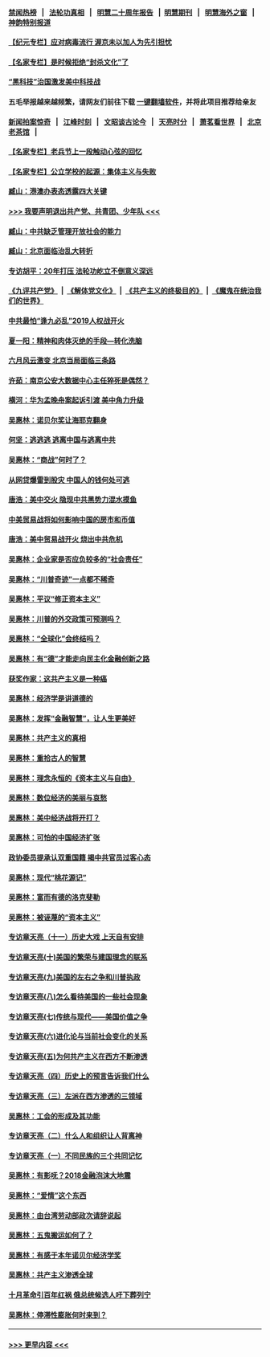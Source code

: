 #### [禁闻热榜](热点新闻.md?=0)  &nbsp;&nbsp;|&nbsp;&nbsp; [法轮功真相](https://github.com/gfw-breaker/truth/blob/master/README.md?=0) &nbsp;&nbsp;|&nbsp;&nbsp; [明慧二十周年报告](https://github.com/gfw-breaker/mh-reports/blob/master/README.md?=0) &nbsp;&nbsp;|&nbsp;&nbsp;[明慧期刊](https://github.com/gfw-breaker/mh-qikan) &nbsp;&nbsp;|&nbsp;&nbsp; [明慧海外之窗](https://github.com/gfw-breaker/mh-news/blob/master/README.md?=0) &nbsp;&nbsp;|&nbsp;&nbsp; [神韵特别报道](https://github.com/gfw-breaker/mh-news/blob/master/shenyun.md?=0)
#### [【纪元专栏】应对病毒流行 渥京未以加人为先引担忧](../pages/nsc423/n11875714.md?t=02292102) 
#### [【名家专栏】是时候拒绝“封杀文化”了](../pages/nsc423/n11814093.md?t=02292102) 
#### [“黑科技”治国激发美中科技战](../pages/nsc423/n11638056.md?t=02292102) 
#### 五毛举报越来越频繁，请网友们前往下载 [一键翻墙软件](https://github.com/gfw-breaker/ssr-accounts)，并将此项目推荐给亲友
#### [新闻拍案惊奇](https://github.com/gfw-breaker/banned-news/blob/master/pages/link4.md) &nbsp;&nbsp;|&nbsp;&nbsp; [江峰时刻](https://github.com/gfw-breaker/banned-news/blob/master/pages/link4.md) &nbsp;&nbsp;|&nbsp;&nbsp; [文昭谈古论今](https://github.com/gfw-breaker/banned-news/blob/master/pages/link4.md) &nbsp;&nbsp;|&nbsp;&nbsp; [天亮时分](https://github.com/gfw-breaker/banned-news/blob/master/pages/link4.md) &nbsp;&nbsp;|&nbsp;&nbsp; [萧茗看世界](https://github.com/gfw-breaker/banned-news/blob/master/pages/link4.md) &nbsp;&nbsp;|&nbsp;&nbsp; [北京老茶馆](https://github.com/gfw-breaker/banned-news/blob/master/pages/link4.md) &nbsp;&nbsp;|&nbsp;&nbsp; 
#### [【名家专栏】老兵节上一段触动心弦的回忆](../pages/nsc423/n11646016.md?t=02292102) 
#### [【名家专栏】公立学校的起源：集体主义与失败](../pages/nsc423/n11601833.md?t=02292102) 
#### [臧山：港澳办表态透露四大关键](../pages/nsc423/n11421628.md?t=02292102) 
#### [>>> 我要声明退出共产党、共青团、少年队 <<<](https://github.com/begood0513/goodnews/blob/master/quit/letter.md) 
#### [臧山：中共缺乏管理开放社会的能力](../pages/nsc423/n11407457.md?t=02292102) 
#### [臧山：北京面临治乱大转折](../pages/nsc423/n11406895.md?t=02292102) 
#### [专访胡平：20年打压 法轮功屹立不倒意义深远](../pages/nsc423/n11398800.md?t=02292102) 
#### [《九评共产党》](https://github.com/begood0513/9ping.md/blob/master/README.md) &nbsp;|&nbsp; [《解体党文化》](../../../../jtdwh.md/blob/master/README.md)  &nbsp;|&nbsp; [《共产主义的终极目的》](../../../../gczydzjmd.md/blob/master/README.md) &nbsp;|&nbsp; [《魔鬼在统治我们的世界》](../../../../mgztzwmdsj.md/blob/master/README.md) 
#### [中共最怕“逢九必乱”2019人权战开火](../pages/nsc423/n11385248.md?t=02292102) 
#### [夏一阳：精神和肉体灭绝的手段—转化洗脑](../pages/nsc423/n11368250.md?t=02292102) 
#### [六月风云激变 北京当局面临三条路](../pages/nsc423/n11313668.md?t=02292102) 
#### [许茹：南京公安大数据中心主任猝死是偶然？](../pages/nsc423/n11064744.md?t=02292102) 
#### [横河：华为孟晚舟案起诉引渡 美中角力升级](../pages/nsc423/n11027230.md?t=02292102) 
#### [吴惠林：诺贝尔奖让海耶克翻身](../pages/nsc423/n10890049.md?t=02292102) 
#### [何坚：逃逃逃 逃离中国与逃离中共](../pages/nsc423/n10592891.md?t=02292102) 
#### [吴惠林：“商战”何时了？](../pages/nsc423/n10573558.md?t=02292102) 
#### [从网贷爆雷到股灾 中国人的钱何处可逃](../pages/nsc423/n10572800.md?t=02292102) 
#### [唐浩：美中交火 隐现中共黑势力混水摸鱼](../pages/nsc423/n10544040.md?t=02292102) 
#### [中美贸易战将如何影响中国的房市和币值](../pages/nsc423/n10543697.md?t=02292102) 
#### [唐浩：美中贸易战开火 烧出中共危机](../pages/nsc423/n10540126.md?t=02292102) 
#### [吴惠林：企业家是否应负较多的“社会责任”](../pages/nsc423/n10535022.md?t=02292102) 
#### [吴惠林：“川普奇迹”一点都不稀奇](../pages/nsc423/n10512808.md?t=02292102) 
#### [吴惠林：平议“修正资本主义”](../pages/nsc423/n10495724.md?t=02292102) 
#### [吴惠林：川普的外交政策可预测吗？](../pages/nsc423/n10462387.md?t=02292102) 
#### [吴惠林：“全球化”会终结吗？](../pages/nsc423/n10452838.md?t=02292102) 
#### [吴惠林：有“德”才能走向民主化金融创新之路](../pages/nsc423/n10432292.md?t=02292102) 
#### [获奖作家：这共产主义是一种癌](../pages/nsc423/n10431541.md?t=02292102) 
#### [吴惠林：经济学是讲道德的](../pages/nsc423/n10398014.md?t=02292102) 
#### [吴惠林：发挥“金融智慧”，让人生更美好](../pages/nsc423/n10375019.md?t=02292102) 
#### [吴惠林：共产主义的真相](../pages/nsc423/n10351394.md?t=02292102) 
#### [吴惠林：重拾古人的智慧](../pages/nsc423/n10337691.md?t=02292102) 
#### [吴惠林：理念永恒的《资本主义与自由》](../pages/nsc423/n10316274.md?t=02292102) 
#### [吴惠林：数位经济的美丽与哀愁](../pages/nsc423/n10292946.md?t=02292102) 
#### [吴惠林：美中经济战将开打？](../pages/nsc423/n10258825.md?t=02292102) 
#### [吴惠林：可怕的中国经济扩张](../pages/nsc423/n10219147.md?t=02292102) 
#### [政协委员提承认双重国籍 揭中共官员过客心态](../pages/nsc423/n10208809.md?t=02292102) 
#### [吴惠林：现代“桃花源记”](../pages/nsc423/n10185234.md?t=02292102) 
#### [吴惠林：富而有德的洛克斐勒](../pages/nsc423/n10142264.md?t=02292102) 
#### [吴惠林：被诬蔑的“资本主义”](../pages/nsc423/n10124816.md?t=02292102) 
#### [专访章天亮（十一）历史大戏 上天自有安排](../pages/nsc423/n10094905.md?t=02292102) 
#### [专访章天亮(十)美国的繁荣与建国理念的联系](../pages/nsc423/n10094899.md?t=02292102) 
#### [专访章天亮(九)美国的左右之争和川普执政](../pages/nsc423/n10094889.md?t=02292102) 
#### [专访章天亮(八)怎么看待美国的一些社会现象](../pages/nsc423/n10094857.md?t=02292102) 
#### [专访章天亮(七)传统与现代——美国价值之争](../pages/nsc423/n10093140.md?t=02292102) 
#### [专访章天亮(六)进化论与当前社会变化的关系](../pages/nsc423/n10092036.md?t=02292102) 
#### [专访章天亮(五)为何共产主义在西方不断渗透](../pages/nsc423/n10083620.md?t=02292102) 
#### [专访章天亮（四）历史上的预言告诉我们什么](../pages/nsc423/n10083606.md?t=02292102) 
#### [专访章天亮（三）左派在西方渗透的三领域](../pages/nsc423/n10081115.md?t=02292102) 
#### [吴惠林：工会的形成及其功能](../pages/nsc423/n10080633.md?t=02292102) 
#### [专访章天亮（二）什么人和组织让人背离神](../pages/nsc423/n10076637.md?t=02292102) 
#### [专访章天亮（一）不同民族的三个共同记忆](../pages/nsc423/n10074188.md?t=02292102) 
#### [吴惠林：有影呒？2018金融泡沫大地震](../pages/nsc423/n10040534.md?t=02292102) 
#### [吴惠林：“爱情”这个东西](../pages/nsc423/n10019423.md?t=02292102) 
#### [吴惠林：由台湾劳动部政次请辞说起](../pages/nsc423/n9979679.md?t=02292102) 
#### [吴惠林：五鬼搬运如何了？](../pages/nsc423/n9925338.md?t=02292102) 
#### [吴惠林：有感于本年诺贝尔经济学奖](../pages/nsc423/n9871883.md?t=02292102) 
#### [吴惠林：共产主义渗透全球](../pages/nsc423/n9812748.md?t=02292102) 
#### [十月革命引百年红祸 俄总统候选人吁下葬列宁](../pages/nsc423/n9810182.md?t=02292102) 
#### [吴惠林：停滞性膨胀何时来到？](../pages/nsc423/n9764136.md?t=02292102) 

----
#### [ >>> 更早内容 <<< ](../indexes/nsc423-earlier.md)
